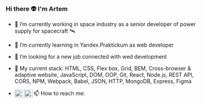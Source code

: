 ### Hi there 👽 I'm Artem 

- 🔭 I’m currently working in space industry as a senior developer of power supply for spacecraft 🛰
- 🌱 I’m currently learning in Yandex.Praktickum as web developer
- 👯 I’m looking for a new job connected with wed development
- 💬 My current stack: HTML,
CSS,
Flex box,
Grid,
BEM,
Cross-browser & adaptive website,
JavaScript,
DOM,
OOP,
Git,
React,
Node.js,
REST API,
CORS,
NPM,
Webpack,
Babel,
JSON,
HTTP,
MongoDB,
Express,
Figma

- 📫 How to reach me:<a href="https://www.linkedin.com/in/artemtishenko/" target="_blank"><img align="left" alt="ArtemTishenko | LinkedIn" width="22px" src="https://cdn.jsdelivr.net/npm/simple-icons@v3/icons/linkedin.svg" /></a>
<a href="https://t.me/a_tishenko" target="_blank"><img align="left" alt="ArtemTishenko | Telegram" width="22px" src="https://cdn.jsdelivr.net/npm/simple-icons@3.13.0/icons/telegram.svg" /></a>


